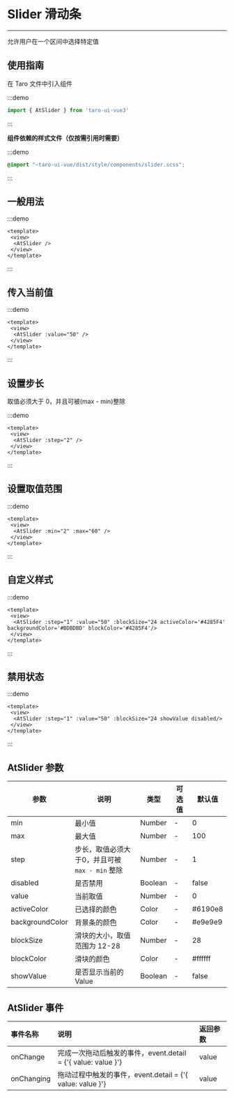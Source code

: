 # Slider 滑动条

---
允许用户在一个区间中选择特定值

## 使用指南

在 Taro 文件中引入组件

:::demo

```js
import { AtSlider } from 'taro-ui-vue3'
```

:::

**组件依赖的样式文件（仅按需引用时需要）**

:::demo

```scss
@import "~taro-ui-vue/dist/style/components/slider.scss";
```

:::

## 一般用法

:::demo

```vue
<template>
 <view>
  <AtSlider />
 </view>
</template>
```

:::

## 传入当前值

:::demo

```vue
<template>
 <view>
  <AtSlider :value="50" />
 </view>
</template>
```

:::

## 设置步长

取值必须大于 0，并且可被(max - min)整除

:::demo

```vue
<template>
 <view>
  <AtSlider :step="2" />
 </view>
</template>
```

:::

## 设置取值范围

:::demo

```vue
<template>
 <view>
  <AtSlider :min="2" :max="60" />
 </view>
</template>
```

:::

## 自定义样式

:::demo

```vue
<template>
 <view>
  <AtSlider :step="1" :value="50" :blockSize="24 activeColor='#4285F4' backgroundColor='#BDBDBD' blockColor='#4285F4'/>
 </view>
</template>
```

:::

## 禁用状态

:::demo

```vue
<template>
 <view>
  <AtSlider :step="1" :value="50" :blockSize="24 showValue disabled/>
 </view>
</template>
```

:::

## AtSlider 参数

| 参数            | 说明                                         | 类型    | 可选值 | 默认值  |
|-----------------|--------------------------------------------|---------|--------|---------|
| min             | 最小值                                       | Number  | -      | 0       |
| max             | 最大值                                       | Number  | -      | 100     |
| step            | 步长，取值必须大于0，并且可被 `max - min` 整除 | Number  | -      | 1       |
| disabled        | 是否禁用                                     | Boolean | -      | false   |
| value           | 当前取值                                     | Number  | -      | 0       |
| activeColor     | 已选择的颜色                                 | Color   | -      | #6190e8 |
| backgroundColor | 背景条的颜色                                 | Color   | -      | #e9e9e9 |
| blockSize       | 滑块的大小，取值范围为 12-28                  | Number  | -      | 28      |
| blockColor      | 滑块的颜色                                   | Color   | -      | #ffffff |
| showValue       | 是否显示当前的 Value                         | Boolean | -      | false   |

## AtSlider 事件

| 事件名称   | 说明                                                       | 返回参数 |
|:-----------|:---------------------------------------------------------|:---------|
| onChange   | 完成一次拖动后触发的事件，event.detail = {'{ value: value }'} | value    |
| onChanging | 拖动过程中触发的事件，event.detail = {'{ value: value }'}     | value    |
